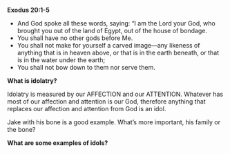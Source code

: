 **Exodus 20:1-5**

- And God spoke all these words, saying: “I am the Lord your God, who brought you out of the land of Egypt, out of the house of bondage.
- You shall have no other gods before Me.
- You shall not make for yourself a carved image—any likeness of anything that is in heaven above, or that is in the earth beneath, or that is in the water under the earth;
- You shall not bow down to them nor serve them.

**What is idolatry?**

Idolatry is measured by our AFFECTION and our ATTENTION. Whatever has most of our affection and attention is our God, therefore anything that replaces our affection and attention from God is an idol.

Jake with his bone is a good example. What’s more important, his family or the bone?

**What are some examples of idols?**